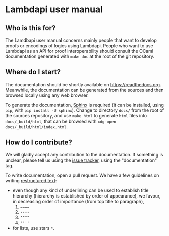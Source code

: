 Lambdapi user manual
====================

Who is this for?
----------------

The Lamdbapi user manual concerns mainly people that want to develop proofs or
encodings of logics using Lambdapi. People who want to use Lambdapi as an API
for proof interoperability should consult the OCaml documentation generated with
`make doc` at the root of the git repository.

Where do I start?
-----------------

The documentation should be shortly available on <https://readthedocs.org>.
Meanwhile, the documentation can be generated from the sources and then browsed
locally using any web browser.

To generate the documentation, 
[Sphinx](https://www.sphinx-doc.org/en/master/index.html) is required
(it can be installed, using `pip`, with `pip install -U sphinx`).
Change to directory `docs/` from the  root of the sources repository,
and use `make html` to generate `html` files into `docs/_build/html`,
that can be browsed with `xdg-open docs/_build/html/index.html`.

How do I contribute?
--------------------

We will gladly accept any contribution to the documentation. If something is
unclear, please tell us using the 
[issue tracker](https://github.com/Deducteam/lambdapi/issues), using the 
"documentation" tag.

To write documentation, open a pull request. We have a few guidelines on writing
[restructured text](https://www.sphinx-doc.org/en/master/usage/restructuredtext/basics.html):

* even though any kind of underlining can be used to establish title hierarchy 
  (hierarchy is established by order of appearance), we favour, in decreasing
  order of importance (from top title to paragraph),
  1. `====`
  2. `----`
  3. `^^^^`
  4. `''''`
* for lists, use stars `*`.
